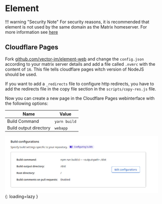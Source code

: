 # Element

!!! warning "Security Note"
    For security reasons, it is recommended that element is not used by the same domain as the Matrix homeserver. For more information see [here](https://github.com/vector-im/element-web#separate-domains)

## Cloudflare Pages

Fork [github.com/vector-im/element-web](https://github.com/vector-im/element-web) and change the `config.json` according
to your matrix server details and add a file called `.nvmrc` with the content of `16`. This file tells cloudflare pages
witch version of NodeJS should be used.

If you want to add a `_redirects` file to configure http redirects, you have to add the redirects file in the copy file
section in the `scripts/copy-res.js` file.

Now you can create a new page in the Cloudflare Pages webinterface with the following options:

| Name                   | Value        |
|------------------------|--------------|
| Build Command          | `yarn build` |
| Build output directory | `webapp`     |

![CF Pages Build Properties](../img/services/element_cf_pages_1.jpg){: loading=lazy }

